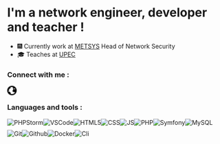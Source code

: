 # I'm a network engineer, developer and teacher !

- :fireworks: Currently work at [METSYS][website_metsys] Head of Network Security
- :mortar_board: Teaches at [UPEC][website_upec]

### Connect with me :

[<img align="left" alt="" width="22px" src="https://raw.githubusercontent.com/iconic/open-iconic/master/svg/globe.svg" />][website]
[<img align="left" alt="" width="22px" src="https://cdn.jsdelivr.net/npm/simple-icons@v3/icons/twitter.svg" />][twitter]
[<img align="left" alt="" width="22px" src="https://cdn.jsdelivr.net/npm/simple-icons@v3/icons/linkedin.svg" />][linkedin]
[<img align="left" alt="" width="22px" src="https://cdn.jsdelivr.net/npm/simple-icons@v3/icons/instagram.svg" />][instagram]

<br/>

### Languages and tools :

[<img align="left" alt="PHPStorm" height="26px" src="https://user-images.githubusercontent.com/37927824/90391210-065d2680-e08d-11ea-962c-41ebb0659183.jpg" />][website]
[<img align="left" alt="VSCode" height="26px" src="https://user-images.githubusercontent.com/37927824/90391958-4b358d00-e08e-11ea-8152-606f563a9e6c.png" />][website]
[<img align="left" alt="HTML5" height="26px" src="https://user-images.githubusercontent.com/37927824/90391571-a5821e00-e08d-11ea-860b-dd657747297a.png" />][website]
[<img align="left" alt="CSS" height="26px" src="https://user-images.githubusercontent.com/37927824/90391638-c0549280-e08d-11ea-995b-5f1a009f15cc.png" />][website]
[<img align="left" alt="JS" height="26px" src="https://user-images.githubusercontent.com/37927824/90391699-d8c4ad00-e08d-11ea-90e5-8d4b1a72ede6.png" />][website]
[<img align="left" alt="PHP" height="26px" src="https://user-images.githubusercontent.com/37927824/90391727-e5490580-e08d-11ea-9853-8e601250f92a.png" />][website]
[<img align="left" alt="Symfony" height="26px" src="https://user-images.githubusercontent.com/37927824/90391768-f5f97b80-e08d-11ea-8657-357a68550ce8.png" />][website]
[<img align="left" alt="MySQL" height="26px" src="https://user-images.githubusercontent.com/37927824/90391780-fc87f300-e08d-11ea-9fa9-bb840c67b38e.png" />][website]
[<img align="left" alt="Git" height="26px" src="https://user-images.githubusercontent.com/37927824/90391831-145f7700-e08e-11ea-9610-a0ac5a620faf.jpg" />][website]
[<img align="left" alt="Github" height="26px" src="https://user-images.githubusercontent.com/37927824/90391840-19242b00-e08e-11ea-9343-4c84b5a7f609.png" />][website]
[<img align="left" alt="Docker" height="26px" src="https://user-images.githubusercontent.com/37927824/90391854-1de8df00-e08e-11ea-884e-0778aa74dd36.png" />][website]
[<img align="left" alt="Cli" height="26px" src="https://user-images.githubusercontent.com/37927824/90391870-22ad9300-e08e-11ea-90be-bf4fa1fbcc20.png" />][website]

[website]: http://thibault-chevalleraud.fr/
[website_metsys]: https://www.metsys.fr/
[website_upec]: https://www.u-pec.fr/
[twitter]: https://twitter.com/tchib28
[linkedin]:https://www.linkedin.com/in/thibault-chevalleraud/
[instagram]: https://www.instagram.com/tchib28/
